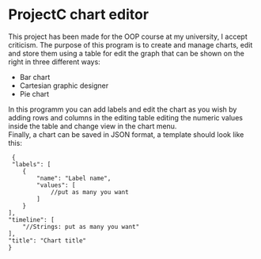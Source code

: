 ProjectC chart editor
===============

This project has been made for the OOP course at my university, I accept criticism.
The purpose of this program is to create and manage charts, edit and store them using a table for
edit the graph that can be shown on the right in three different ways:  
- Bar chart  
- Cartesian graphic designer  
- Pie chart  

In this programm you can add labels and edit the chart as you wish by adding rows and columns in the editing table
editing the numeric values inside the table and change view in the chart menu.  
Finally, a chart can be saved in JSON format, a template should look like this:

     {
     "labels": [
        {
            "name": "Label name",
            "values": [
                //put as many you want
            ]
        }
    ],
    "timeline": [
        "//Strings: put as many you want"
    ],
    "title": "Chart title"
    }


